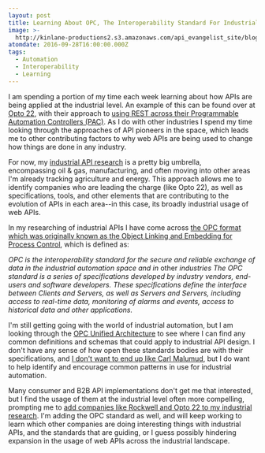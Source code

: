 ```yaml
---
layout: post
title: Learning About OPC, The Interoperability Standard For Industrial Automation
image: >-
  http://kinlane-productions2.s3.amazonaws.com/api_evangelist_site/blog/plcopen_opcfoundation_opc_ua_diagram.png
atomdate: 2016-09-28T16:00:00.000Z
tags:
  - Automation
  - Interoperability
  - Learning
---
```

I am spending a portion of my time each week learning about how APIs are being applied at the industrial level. An example of this can be found over at [Opto 22](http://www.opto22.com/), with their approach to [using REST across their Programmable Automation Controllers (PAC)](http://apievangelist.com/2016/08/15/putting-the-industrial-into-iot-with-programmable-automation-controllers-pac-apis/). As I do with other industries I spend my time looking through the approaches of API pioneers in the space, which leads me to other contributing factors to why web APIs are being used to change how things are done in any industry.

For now, my [industrial API research](http://industrial.apievangelist.com) is a pretty big umbrella, encompassing oil & gas, manufacturing, and often moving into other areas I'm already tracking agriculture and energy. This approach allows me to identify companies who are leading the charge (like Opto 22), as well as specifications, tools, and other elements that are contributing to the evolution of APIs in each area--in this case, its broadly industrial usage of web APIs.

In my researching of industrial APIs I have come across [the OPC format which was originally known as the Object Linking and Embedding for Process Control](https://opcfoundation.org/), which is defined as:

_OPC is the interoperability standard for the secure and reliable exchange of data in the industrial automation space and in_ other _industries The OPC standard is a series of specifications developed by industry vendors, end-users and software developers. These specifications define the interface between Clients and Servers, as well as Servers and Servers, including access to real-time data, monitoring of alarms and events, access to historical data and other applications._

I'm still getting going with the world of industrial automation, but I am looking through the [OPC Unified Architecture](https://opcfoundation.org/about/opc-technologies/opc-ua/) to see where I can find any common definitions and schemas that could apply to industrial API design. I don't have any sense of how open these standards bodies are with their specifications, and [I don't want to end up like Carl Malumud](https://backchannel.com/the-internets-own-instigator-cb6347e693b), but I do want to help identify and encourage common patterns in use for industrial automation.

Many consumer and B2B API implementations don't get me that interested, but I find the usage of them at the industrial level often more compelling, prompting me to [add companies like Rockwell and Opto 22 to my industrial research](http://industrial.apievangelist.com/organizations/). I'm adding the OPC standard as well, and will keep working to learn which other companies are doing interesting things with industrial APIs, and the standards that are guiding, or I guess possibly hindering expansion in the usage of web APIs across the industrial landscape.